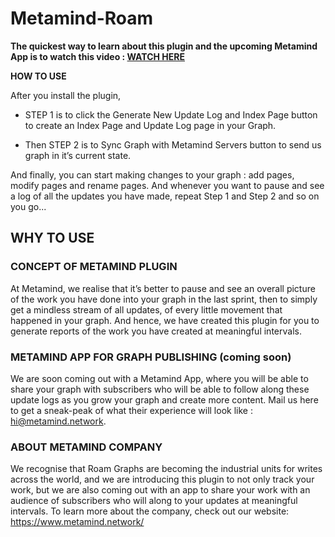 # Metamind-Roam


**The quickest way to learn about this plugin and the upcoming Metamind App is to watch this video : [WATCH HERE](https://www.loom.com/share/2c25d4ad6044410987d64ac1152885a7?sid=4a6ab46a-1bbf-42fa-8ee6-17f04037baa2)**

**HOW TO USE**

After you install the plugin,
- STEP 1 is to click the Generate New Update Log and Index Page button to create an Index Page and Update Log page in your Graph.

- Then STEP 2 is to Sync Graph with Metamind Servers button to send us graph in it’s current state.

And finally, you can start making changes to your graph : add pages, modify pages and rename pages. And whenever you want to pause and see a log of all the updates you have made, repeat Step 1 and Step 2 and so on you go...

## WHY TO USE

### CONCEPT OF METAMIND PLUGIN

At Metamind, we realise that it’s better to pause and see an overall picture of the work you have done into your graph in the last sprint, then to simply get a mindless stream of all updates, of every little movement that happened in your graph. And hence, we have created this plugin for you to generate reports of the work you have created at meaningful intervals.

### METAMIND APP FOR GRAPH PUBLISHING (coming soon)

We are soon coming out with a Metamind App, where you will be able to share your graph with subscribers who will be able to follow along these update logs as you grow your graph and create more content. Mail us here to get a sneak-peak of what their experience will look like : hi@metamind.network.

### ABOUT METAMIND COMPANY

We recognise that Roam Graphs are becoming the industrial units for writes across the world, and we are introducing this plugin to not only track your work, but we are also coming out with an app to share your work with an audience of subscribers who will along to your updates at meaningful intervals. To learn more about the company, check out our website: https://www.metamind.network/
